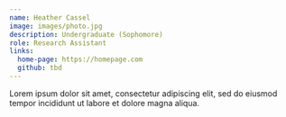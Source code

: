 ```yaml
---
name: Heather Cassel
image: images/photo.jpg
description: Undergraduate (Sophomore)
role: Research Assistant
links:
  home-page: https://homepage.com
  github: tbd
---
```


Lorem ipsum dolor sit amet, consectetur adipiscing elit, sed do eiusmod tempor incididunt ut labore et dolore magna aliqua.
